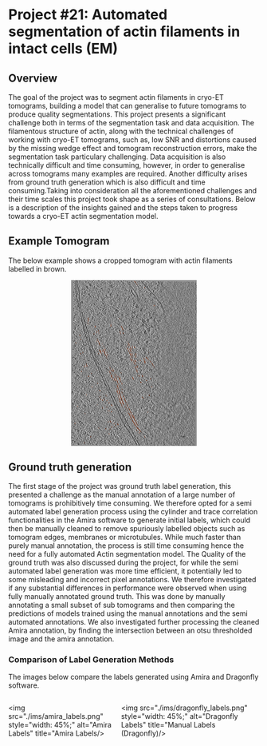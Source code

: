 # Project #21: Automated segmentation of actin filaments in intact cells (EM)

## Overview

The goal of the project was to segment actin filaments in cryo-ET tomograms, building a model that can generalise to future tomograms to produce quality segmentations. This project presents a significant challenge both in terms of the segmentation task and data acquisition. The filamentous structure of actin, along with the technical challenges of working with cryo-ET tomograms, such as, low SNR and distortions caused by the missing wedge effect and tomogram reconstruction errors, make the segmentation task particulary challenging. Data acquisition is also technically difficult and time consuming, however, in order to generalise across tomograms many examples are required. Another difficulty arises from ground truth generation which is also difficult and time consuming.Taking into consideration all the aforementioned challenges and their time scales this project took shape as a series of consultations. Below is a description of the insights gained and the steps taken to progress towards a cryo-ET actin segmentation model.

## Example Tomogram

The below example shows a cropped tomogram with actin filaments labelled in brown.

<div style="display: flex; justify-content: center;">

<img src="./ims/Tomogram_example.png" style="width: 50%; display: block; margin: auto;" alt="Tomogram Example"/>

</div>

## Ground truth generation

The first stage of the project was ground truth label generation, this presented a challenge as the manual annotation of a large number of tomograms is prohibitively time consuming. We therefore opted for a semi automated label generation process using the cylinder and trace correlation functionalities in the Amira software to generate initial labels, which could then be manually cleaned to remove spuriously labelled objects such as tomogram edges, membranes or microtubules. While much faster than purely manual annotation, the process is still time consuming hence the need for a fully automated Actin segmentation model. The Quality of the ground truth was also discussed during the project, for while the semi automated label generation was more time efficient, it potentially led to some misleading and incorrect pixel annotations. We therefore investigated if any substantial differences in performance were observed when using fully manually annotated ground truth. This was done by manually annotating a small subset of sub tomograms and then comparing the predictions of models trained using the manual annotations and  the semi automated annotations. We also investigated further processing the cleaned Amira annotation, by finding the intersection between an otsu thresholded image and the amira annotation.

### Comparison of Label Generation Methods

The images below compare the labels generated using Amira and Dragonfly software. 

<div style="display: flex; justify-content: space-between;">

<img src="./ims/amira_labels.png" style="width: 45%;" alt="Amira Labels" title="Amira Labels/>

<img src="./ims/dragonfly_labels.png" style="width: 45%;" alt="Dragonfly Labels" title="Manual Labels (Dragonfly)/>

</div>










